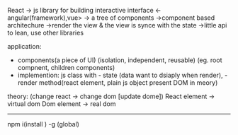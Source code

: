 React -> js library for building interactive interface <-angular(framework),vue>
-> a tree of components
->component based architechure
->render the view & the view is synce with the state
->little api to lean, use other libraries

application: 
- components(a piece of UI) (isolation, independent, reusable) (eg. root compnent, children components)
- implemention: js class with - state (data want to dsiaply when render), 
                              - render method(react element, plain js object present DOM in meory)

theory:
(change react -> change dom [update dome])
React element -> virtual dom 
Dom element -> real dom

______________________________________________________________________________________________________________
 npm i(install ) -g (global)
 